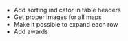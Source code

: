 - Add sorting indicator in table headers
- Get proper images for all maps
- Make it possible to expand each row
- Add awards
